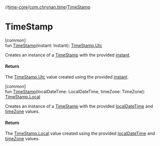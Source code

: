 //[time-core](../../index.md)/[com.chrynan.time](index.md)/[TimeStamp](-time-stamp.md)

# TimeStamp

[common]\
fun [TimeStamp](-time-stamp.md)(instant: Instant): [TimeStamp.Utc](-time-stamp/-utc/index.md)

Creates an instance of a [TimeStamp](-time-stamp/index.md) with the provided [instant](-time-stamp.md).

#### Return

The [TimeStamp.Utc](-time-stamp/-utc/index.md) value created using the provided [instant](-time-stamp.md).

[common]\
fun [TimeStamp](-time-stamp.md)(localDateTime: LocalDateTime, timeZone: TimeZone): [TimeStamp.Local](-time-stamp/-local/index.md)

Creates an instance of a [TimeStamp](-time-stamp/index.md) with the provided [localDateTime](-time-stamp.md) and [timeZone](-time-stamp.md) values.

#### Return

The [TimeStamp.Local](-time-stamp/-local/index.md) value created using the provided [localDateTime](-time-stamp.md) and [timeZone](-time-stamp.md) values.
